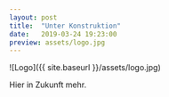 ```yaml
---
layout: post
title:  "Unter Konstruktion"
date:   2019-03-24 19:23:00
preview: assets/logo.jpg
---
```


![Logo]({{ site.baseurl }}/assets/logo.jpg)

Hier in Zukunft mehr.